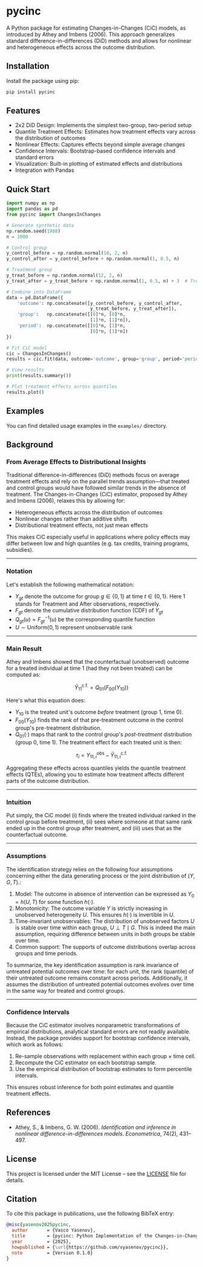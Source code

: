 # pycinc

A Python package for estimating Changes-in-Changes (CiC) models, as introduced by Athey and Imbens (2006). This approach generalizes standard difference-in-differences (DiD) methods and allows for nonlinear and heterogeneous effects across the outcome distribution.

## Installation

Install the package using pip:

```bash
pip install pycinc
````

## Features

* 2x2 DiD Design: Implements the simplest two-group, two-period setup
* Quantile Treatment Effects: Estimates how treatment effects vary across the distribution of outcomes
* Nonlinear Effects: Captures effects beyond simple average changes
* Confidence Intervals: Bootstrap-based confidence intervals and standard errors
* Visualization: Built-in plotting of estimated effects and distributions
* Integration with Pandas
  
## Quick Start

```python
import numpy as np
import pandas as pd
from pycinc import ChangesInChanges

# Generate synthetic data
np.random.seed(1988)
n = 1000

# Control group
y_control_before = np.random.normal(10, 2, n)
y_control_after = y_control_before + np.random.normal(1, 0.5, n)

# Treatment group
y_treat_before = np.random.normal(12, 2, n)
y_treat_after = y_treat_before + np.random.normal(1, 0.5, n) + 3  # Treatment effect

# Combine into DataFrame
data = pd.DataFrame({
    'outcome': np.concatenate([y_control_before, y_control_after, 
                               y_treat_before, y_treat_after]),
    'group':   np.concatenate([[0]*n, [0]*n, 
                               [1]*n, [1]*n]),
    'period':  np.concatenate([[0]*n, [1]*n, 
                               [0]*n, [1]*n])
})

# Fit CiC model
cic = ChangesInChanges()
results = cic.fit(data, outcome='outcome', group='group', period='period')

# View results
print(results.summary())

# Plot treatment effects across quantiles
results.plot()
```

## Examples

You can find detailed usage examples in the  `examples/` directory.

## Background

### From Average Effects to Distributional Insights

Traditional difference-in-differences (DiD) methods focus on average treatment effects and rely on the parallel trends assumption—that treated and control groups would have followed similar trends in the absence of treatment. The Changes-in-Changes (CiC) estimator, proposed by Athey and Imbens (2006), relaxes this by allowing for:

* Heterogeneous effects across the distribution of outcomes
* Nonlinear changes rather than additive shifts
* Distributional treatment effects, not just mean effects

This makes CiC especially useful in applications where policy effects may differ between low and high quantiles (e.g. tax credits, training programs, subsidies).

---

### Notation

Let's establish the following mathematical notation:

* $Y_{gt}$ denote the outcome for group $g \in \{0,1\}$ at time $t \in \{0,1\}$. Here 1 stands for Treatment and After observations, respectively.
* $F_{gt}$ denote the cumulative distribution function (CDF) of $Y_{gt}$
* $Q_{gt}(u) = F_{gt}^{-1}(u)$ be the corresponding quantile function
* $U \sim \text{Uniform}(0,1)$ represent unobservable rank

---

### Main Result

Athey and Imbens showed that the counterfactual (unobserved) outcome for a treated individual at time 1 (had they not been treated) can be computed as:

$$
\tilde{Y}_{11}^{\text{c.f.}} = Q_{01}\left( F_{00}(Y_{10}) \right)
$$

Here's what this equation does:

* $Y_{10}$ is the treated unit's outcome *before* treatment (group 1, time 0). 
* $F_{00}(Y_{10})$ finds the rank of that pre-treatment outcome in the control group's pre-treatment distribution. 
* $Q_{01}(\cdot)$ maps that rank to the control group's *post-treatment* distribution (group 0, time 1). 
The treatment effect for each treated unit is then:

$$
\tau_i = Y_{11,i}^{\text{obs}} - \tilde{Y}_{11,i}^{\text{c.f.}}
$$

Aggregating these effects across quantiles yields the quantile treatment effects (QTEs), allowing you to estimate how treatment affects different parts of the outcome distribution. 

---

### Intuition

Put simply, the CiC model (i) finds where the treated individual ranked in the control group before treatment, (ii) sees where someone at that same rank ended up in the control group after treatment, and (iii) uses that as the counterfactual outcome.

---

### Assumptions

The identification strategy relies on the following four assumptions concerning either the data generating process or the joint distribution of $(Y,G,T)$.:

1. Model: The outcome in absence of intervention can be expressed as $Y_0=h(U,T)$ for some function $h(\cdot)$.
2. Monotonicity: The outcome variable $Y$ is strictly increasing in unobserved heterogeneity $U$. This ensures $h(\cdot)$ is invertible in $U$.
3. Time-invariant unobservables: The distribution of unobserved factors $U$ is stable over time within each group, $U\perp T \mid G$. This is indeed the main assumption, requiring difference between units in both groups be stable over time.
4. Common support: The supports of outcome distributions overlap across groups and time periods.

To summarize, the key identification assumption is rank invariance of untreated potential outcomes over time: for each unit, the rank (quantile) of their untreated outcome remains constant across periods. Additionally, it assumes the distribution of untreated potential outcomes evolves over time in the same way for treated and control groups.

---

### Confidence Intervals

Because the CiC estimator involves nonparametric transformations of empirical distributions, analytical standard errors are not readily available. Instead, the package provides support for bootstrap confidence intervals, which work as follows:

1. Re-sample observations with replacement within each group × time cell.
2. Recompute the CiC estimator on each bootstrap sample.
3. Use the empirical distribution of bootstrap estimates to form percentile intervals.

This ensures robust inference for both point estimates and quantile treatment effects.

## References

* Athey, S., & Imbens, G. W. (2006). *Identification and inference in nonlinear difference-in-differences models*. *Econometrica*, 74(2), 431–497.

## License

This project is licensed under the MIT License – see the [LICENSE](LICENSE) file for details.

## Citation

To cite this package in publications, use the following BibTeX entry:

```bibtex
@misc{yasenov2025pycinc,
  author       = {Vasco Yasenov},
  title        = {pycinc: Python Implementation of the Changes-in-Changes Estimator},
  year         = {2025},
  howpublished = {\url{https://github.com/vyasenov/pycinc}},
  note         = {Version 0.1.0}
}
```
